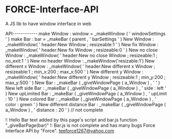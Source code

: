 # FORCE-Interface-API
A JS lib to have window interface in web

API------------
make Window : window = _makeWindow ( ' windowSettings ' )
make Bar : bar = _makeBar ( parent , ' barSettings ' )
New Window : _makeWindow( ' header:New Window ; resizeable:1 ' )
New fix Window : _makeWindow( ' header:New fix Window ; resizeable:0 ' )
New no close Window : _makeWindow( ' header:New no close Window ; resizeable:1 ; no_exit:1 ' )
New no header Window : _makeWindow('resizable:1')
New different x Window : _makeWindow( ' header:New different x Window ; resizeable:1 ; min_x:200 ; max_x:500 ' )
New different y Window : _makeWindow( ' header:New different y Window ; resizeable:1 ; min_y:200 ; max_y:500 ' )
New Bar : _makeBar ( _giveWindowPage ( a_Window ) , ' ' )
New left side Bar : _makeBar ( _giveWindowPage ( a_Window ) , ' side : left ' )
New upLimited Bar : _makeBar ( _giveWindowPage ( a_Window ) , ' upLimit : 10 ' )
New colored Bar : _makeBar ( _giveWindowPage ( a_Window ) , ' color : green ' )
New different distance Bar : _makeBar ( _giveWindowPage ( a_Window ) , ' distance : 20 ' ) // not complete


!: Hello Bar text added by this page's script and bar.js function "_giveBarPage(bar)"
!: Bar.js is not complete and has many bugs
Force Interface API by "Force". teeforce1267@yahoo.com
